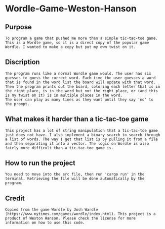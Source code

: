 # Wordle-Game-Weston-Hanson

## Purpose

    To program a game that pushed me more than a simple tic-tac-toe game.
    This is a Wordle game, so it is a direct copy of the popular game Wordle. I wanted to make a copy but put my own twist on it.

## Discription

    The program runs like a normal Wordle game would. The user has six guesses to guess the correct word. Each time the user guesses a word that is found in the word list the board will update with that word. Then the program prints out the board, coloring each letter that is in the right place, is in the word but not the right place, or (and this is my twist on it) is in multiple places in the word.
    The user can play as many times as they want until they say 'no' to the prompt.

## What makes it harder than a tic-tac-toe game

    This project has a lot of string manipulation that a tic-tac-toe game just does not have. I also implement a binary search to search through a list of words. The way I get that list is by pulling it from a file and then separating it into a vector. The logic on Wordle is also fairly more difficult than a tic-tac-toe game is.

## How to run the project

    You need to move into the src file, then run 'cargo run' in the terminal. Retrieving the file will be done automatically by the program.

## Credit

    Copied from the game Wordle by Josh Wardle (https://www.nytimes.com/games/wordle/index.html). This project is a product of Weston Hanson. Please check the license for more information on how to use this code.

